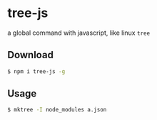 # tree-js

a global command with javascript, like linux `tree`

## Download

```bash
$ npm i tree-js -g
```

## Usage

```bash
$ mktree -I node_modules a.json
```
